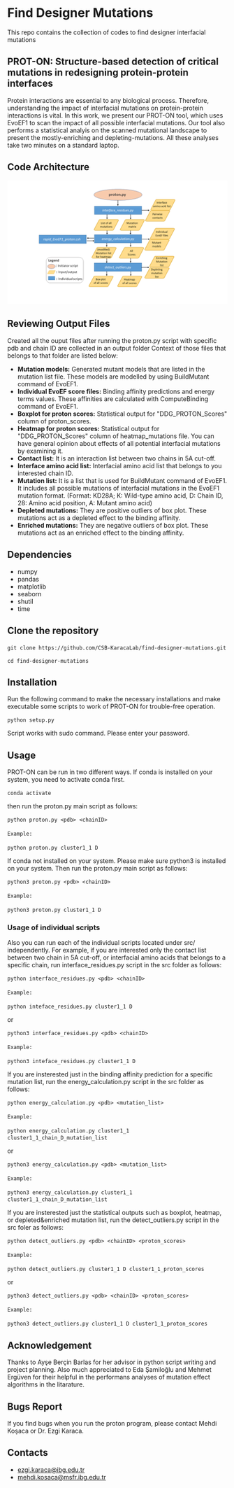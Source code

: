 # Find Designer Mutations
This repo contains the collection of codes to find designer interfacial mutations
## PROT-ON: Structure-based detection of critical mutations in redesigning protein-protein interfaces
  Protein interactions are essential to any biological process. Therefore, understanding the impact of interfacial mutations on protein-protein interactions is vital. In this work, we present our PROT-ON tool, which uses EvoEF1 to scan the impact of all possible interfacial mutations. Our tool also performs a statistical analyis on the scanned mutational landscape to present the mostly-enriching and depleting-mutations. All these analyses take two minutes on a standard laptop.

## Code Architecture
![proton_code_architecture](https://github.com/CSB-KaracaLab/find-designer-mutations/blob/main/proton_code_architecture.png)

## Reviewing Output Files
Created all the ouput files after running the proton.py script with specific pdb and chain ID are collected in an output folder Context of those files that belongs to that folder are listed below:
  * **Mutation models:** Generated mutant models that are listed in the mutation list file. These models are modelled by using BuildMutant command of EvoEF1.
  * **Individual EvoEF score files:** Binding affinity predictions and energy terms values. These affinities are calculated with ComputeBinding command of EvoEF1.
  * **Boxplot for proton scores:** Statistical output for "DDG_PROTON_Scores" column of proton_scores. 
  * **Heatmap for proton scores:** Statistical output for "DDG_PROTON_Scores" column of heatmap_mutations file. You can have general opinion about effects of all potential interfacial mutations by examining it.
  * **Contact list:** It is an interaction list between two chains in 5A cut-off.
  * **Interface amino acid list:** Interfacial amino acid list that belongs to you interested chain ID.
  * **Mutation list:** It is a list that is used for BuildMutant command of EvoEF1. It includes all possible mutations of interfacial mutations in the EvoEF1 mutation format. (Format: KD28A; K: Wild-type amino acid, D: Chain ID, 28: Amino acid position, A: Mutant amino acid)
  * **Depleted mutations:** They are positive outliers of box plot. These mutations act as a depleted effect to the binding affinity.  
  * **Enriched mutations:** They are negative outliers of box plot. These mutations act as an enriched effect to the binding affinity.

## Dependencies
* numpy
* pandas
* matplotlib
* seaborn
* shutil
* time

## Clone the repository
```
git clone https://github.com/CSB-KaracaLab/find-designer-mutations.git
```
```
cd find-designer-mutations
```
## Installation
Run the following command to make the necessary installations and make executable some scripts to work of PROT-ON for trouble-free operation.
```
python setup.py
```
Script works with sudo command. Please enter your password.
## Usage
PROT-ON can be run in two different ways. If conda is installed on your system, you need to activate conda first.
```
conda activate
```
then run the proton.py main script as follows:
```
python proton.py <pdb> <chainID>

Example:

python proton.py cluster1_1 D
```
If conda not installed on your system. Please make sure python3 is installed on your system. Then run the proton.py main script as follows:
``` 
python3 proton.py <pdb> <chainID>

Example:

python3 proton.py cluster1_1 D
```
### Usage of individual scripts
Also you can run each of the individual scripts located under src/ independently. For example, if you are interested only the contact list between two chain in 5A cut-off, or interfacial amino acids that belongs to a specific chain, run interface_residues.py script in the src folder as follows:
```
python interface_residues.py <pdb> <chainID>

Example:

python inteface_residues.py cluster1_1 D
```
or
```
python3 interface_residues.py <pdb> <chainID>

Example:

python3 inteface_residues.py cluster1_1 D
```
If you are insterested just in the binding affinity prediction for a specific mutation list, run the energy_calculation.py script in the src folder as follows:
```
python energy_calculation.py <pdb> <mutation_list> 

Example:

python energy_calculation.py cluster1_1 cluster1_1_chain_D_mutation_list
```
or
```
python3 energy_calculation.py <pdb> <mutation_list>

Example:

python3 energy_calculation.py cluster1_1 cluster1_1_chain_D_mutation_list
```
If you are insterested just the statistical outputs such as boxplot, heatmap, or depleted&enriched mutation list, run the detect_outliers.py script in the src foler as follows:
```
python detect_outliers.py <pdb> <chainID> <proton_scores>

Example:

python detect_outliers.py cluster1_1 D cluster1_1_proton_scores
```
or
```
python3 detect_outliers.py <pdb> <chainID> <proton_scores>

Example:

python3 detect_outliers.py cluster1_1 D cluster1_1_proton_scores
```

## Acknowledgement
Thanks to Ayşe Berçin Barlas for her advisor in python script writing and project planning. Also much appreciated to Eda Şamiloğlu and Mehmet Ergüven for their helpful in the performans analyses of mutation effect algorithms in the litarature.
## Bugs Report
If you find bugs when you run the proton program, please contact Mehdi Koşaca or Dr. Ezgi Karaca.

## Contacts
* ezgi.karaca@ibg.edu.tr
* mehdi.kosaca@msfr.ibg.edu.tr

